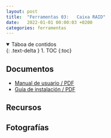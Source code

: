 ```yaml
---
layout: post
title:  "Ferramentas 03:   Caixa RAID"
date:   2022-01-01 00:00:03 +0200
categories: ferramentas
---
```


<details open markdown="block">
  <summary>
    Táboa de contidos
  </summary>
  {: .text-delta }
1. TOC
{:toc}
</details>


## Documentos
* [ Manual de usuario / PDF]({{site.baseurl}}/taller/ferramentas/caixaraid/UserManual.pdf)
* [ Guía de instalación / PDF]({{site.baseurl}}/taller/ferramentas/caixaraid/Installation-Guide.pdf)



## Recursos



## Fotografías

